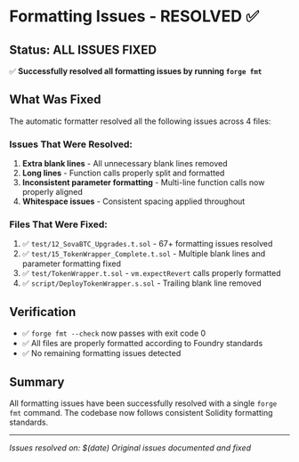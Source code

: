# Formatting Issues - RESOLVED ✅

## Status: ALL ISSUES FIXED

✅ **Successfully resolved all formatting issues by running `forge fmt`**

## What Was Fixed

The automatic formatter resolved all the following issues across 4 files:

### Issues That Were Resolved:

1. **Extra blank lines** - All unnecessary blank lines removed
2. **Long lines** - Function calls properly split and formatted
3. **Inconsistent parameter formatting** - Multi-line function calls now properly aligned
4. **Whitespace issues** - Consistent spacing applied throughout

### Files That Were Fixed:

1. ✅ `test/12_SovaBTC_Upgrades.t.sol` - 67+ formatting issues resolved
2. ✅ `test/15_TokenWrapper_Complete.t.sol` - Multiple blank lines and parameter formatting fixed
3. ✅ `test/TokenWrapper.t.sol` - `vm.expectRevert` calls properly formatted
4. ✅ `script/DeployTokenWrapper.s.sol` - Trailing blank line removed

## Verification

- ✅ `forge fmt --check` now passes with exit code 0
- ✅ All files are properly formatted according to Foundry standards
- ✅ No remaining formatting issues detected

## Summary

All formatting issues have been successfully resolved with a single `forge fmt` command. The codebase now follows consistent Solidity formatting standards.

---
*Issues resolved on: $(date)*
*Original issues documented and fixed* 
